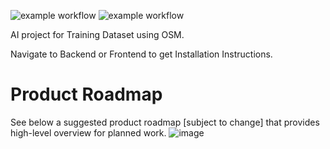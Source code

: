 ![example workflow](https://github.com/omranlm/TDB/actions/workflows/backend_build.yml/badge.svg)
![example workflow](https://github.com/omranlm/TDB/actions/workflows/frontend_build.yml/badge.svg)

AI project for Training Dataset using OSM. 

Navigate to Backend or Frontend to get Installation Instructions.

# Product Roadmap
See below a suggested product roadmap [subject to change] that provides high-level overview for planned work.
![image](https://user-images.githubusercontent.com/98902727/218769416-b3c71d3b-7c20-4d40-ab1e-88442d06445d.png)

